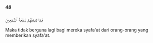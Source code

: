 ##### 48

<span class="ayah">فَمَا تَنفَعُهُمْ شَفَٰعَةُ ٱلشَّٰفِعِينَ</span>

<span class="ayah_translation">Maka tidak berguna lagi bagi mereka syafa'at dari orang-orang yang memberikan syafa'at.</span>
